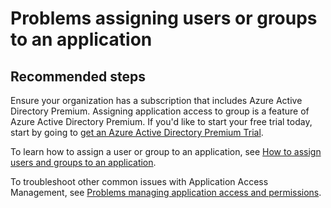 <properties
 pageTitle="Problems assigning users or groups to an application"
 description="Problems assigning users or groups to an application"
 service="microsoft.aad"
 resource="Microsoft_AAD_IAM"
 authors="ajamess"
 selfHelpType="generic"
 supportTopicIds="32570977"
 productPesIds="14785,16578"
 cloudEnvironments="public"
	articleId="10c0c3fc-259a-4f77-8486-fb0a492127d7"
	ownershipId="AzureIdentity_DirectoryObjectManagement"
/>

# Problems assigning users or groups to an application

## **Recommended steps**

Ensure your organization has a subscription that includes Azure Active Directory Premium. Assigning application access to group is a feature of Azure Active Directory Premium. If you'd like to start your free trial today, start by going to [get an Azure Active Directory Premium Trial](https://azure.microsoft.com/trial/get-started-active-directory/).

To learn how to assign a user or group to an application, see [How to assign users and groups to an application](https://docs.microsoft.com/azure/active-directory/application-access-assignment-how-to-add-assignment?WT.mc_id=UI_AAD_User_Groups_Problem_Assigning_Apps_Support_L2_Overview).

To troubleshoot other common issues with Application Access Management, see [Problems managing application access and permissions](https://docs.microsoft.com/azure/active-directory/active-directory-application-access-content-map?WT.mc_id=UI_AAD_User_Groups_Problem_Assigning_Apps_Support_L2_Overview).
